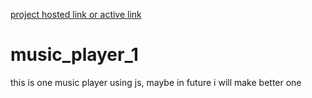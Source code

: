 [project hosted link or active link](https://himanshu404mishra.github.io/music_player_1/)
# music_player_1
this is one music player using js, maybe in future i will make better one 
